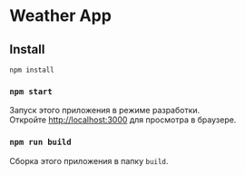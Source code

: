 # Weather App

## Install

`npm install`

### `npm start`

Запуск этого приложения в режиме разработки.<br>
Откройте [http://localhost:3000](http://localhost:3000) для просмотра в браузере.

### `npm run build`

Сборка этого приложения в папку `build`.<br>
